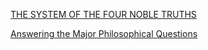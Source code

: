 [THE SYSTEM OF THE FOUR NOBLE TRUTHS](index.md)

[Answering the Major Philosophical Questions](Answering-the-Major-Philosophical-Questions.md)
